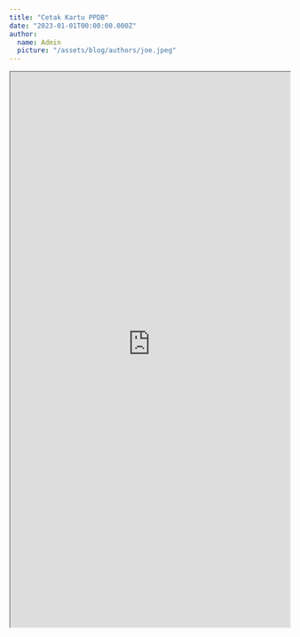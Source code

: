 ```yaml
---
title: "Cetak Kartu PPDB"
date: "2023-01-01T00:00:00.000Z"
author:
  name: Admin
  picture: "/assets/blog/authors/joe.jpeg"
---
```


<iframe style="width:100%; height:1000px;margin:auto;" src="https://aplikasi.man1kotabima.sch.id/page/viewforms/view.php?id=26&fields=NIK;NISN"></iframe>
